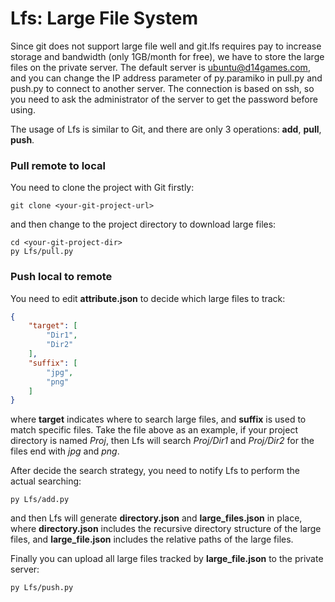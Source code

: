 ﻿# Lfs: Large File System

Since git does not support large file well and git.lfs requires pay to increase storage and bandwidth (only 1GB/month for free), we have to store the large files on the private server. The default server is ubuntu@d14games.com, and you can change the IP address parameter of py.paramiko in pull.py and push.py to connect to another server. The connection is based on ssh, so you need to ask the administrator of the server to get the password before using.

The usage of Lfs is similar to Git, and there are only 3 operations: **add**, **pull**, **push**.

### Pull remote to local

You need to clone the project with Git firstly:

```
git clone <your-git-project-url>
```

and then change to the project directory to download large files:

```
cd <your-git-project-dir>
py Lfs/pull.py
```

### Push local to remote

You need to edit **attribute.json** to decide which large files to track:

```json
{
    "target": [
        "Dir1",
        "Dir2"
    ],
    "suffix": [
        "jpg",
        "png"
    ]
}
```

where **target** indicates where to search large files, and **suffix** is used to match specific files. Take the file above as an example, if your project directory is named *Proj*, then Lfs will search *Proj/Dir1* and *Proj/Dir2* for the files end with *jpg* and *png*.

After decide the search strategy, you need to notify Lfs to perform the actual searching:

```
py Lfs/add.py
```

and then Lfs will generate **directory.json** and **large_files.json** in place, where **directory.json** includes the recursive directory structure of the large files, and **large_file.json** includes the relative paths of the large files.

Finally you can upload all large files tracked by **large_file.json** to the private server:

```
py Lfs/push.py
```

